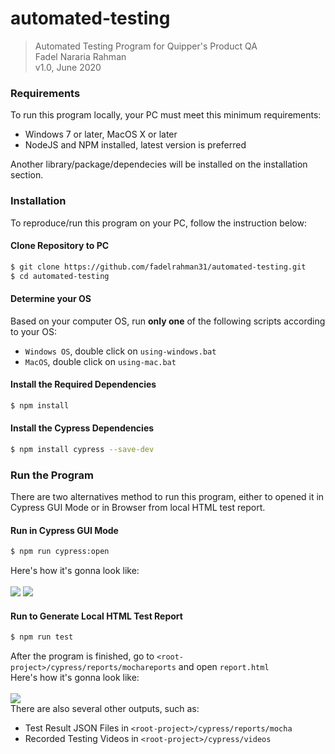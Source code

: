 # automated-testing
> Automated Testing Program for Quipper's Product QA \
Fadel Nararia Rahman \
v1.0, June 2020

### Requirements
To run this program locally, your PC must meet this minimum requirements: 
- Windows 7 or later, MacOS X or later
- NodeJS and NPM installed, latest version is preferred

Another library/package/dependecies will be installed on the installation section.

### Installation
To reproduce/run this program on your PC, follow the instruction below: 

#### Clone Repository to PC
```bash
$ git clone https://github.com/fadelrahman31/automated-testing.git
$ cd automated-testing
```

#### Determine your OS
Based on your computer OS, run **only one** of the following scripts according to your OS:
- `Windows OS`, double click on `using-windows.bat`
- `MacOS`, double click on `using-mac.bat`


#### Install the Required Dependencies
```bash
$ npm install
```

#### Install the Cypress Dependencies
```bash
$ npm install cypress --save-dev
```

### Run the Program
There are two alternatives method to run this program, either to opened it in Cypress GUI Mode or in Browser from local HTML test report.

#### Run in Cypress GUI Mode
```bash
$ npm run cypress:open
```
Here's how it's gonna look like: \
\
![](https://i.ibb.co/jHD0RqZ/cypress-GUI.png)
![](https://i.ibb.co/WWsp3TJ/cypress-testing.png)

#### Run to Generate Local HTML Test Report
```bash
$ npm run test
```

After the program is finished, go to `<root-project>/cypress/reports/mochareports` and open `report.html`\
Here's how it's gonna look like: \
\
![](https://i.ibb.co/L9Zvcb3/mochawesome-reports.png)
\
There are also several other outputs, such as:
- Test Result JSON Files in `<root-project>/cypress/reports/mocha`
- Recorded Testing Videos in `<root-project>/cypress/videos`
